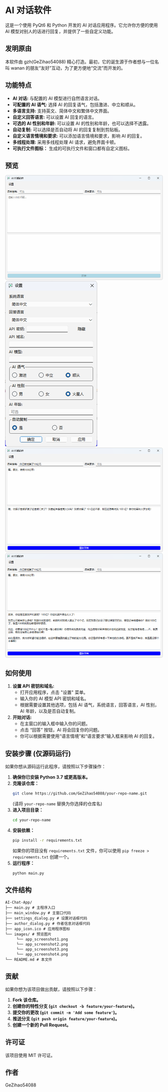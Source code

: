 # AI 对话软件

这是一个使用 PyQt6 和 Python 开发的 AI 对话应用程序。它允许你方便的使用 AI 模型对别人的话进行回复，并提供了一些自定义功能。

## 发明原由

本软件由 gzh(GeZihao54088) 精心打造。最初，它的诞生源于作者想与一位名叫 wanan 的朋友“友好”互动，为了更方便地“交流”而开发的。

## 功能特点

*   **AI 对话:**  与配置的 AI 模型进行自然语言对话。
*   **可配置的 AI 语气:**  选择 AI 的回复语气，包括激进、中立和顺从。
*   **多语言支持:**  支持英文、简体中文和繁体中文界面。
*   **自定义回答语言:**  可以设置 AI 回复的语言。
*   **可选的 AI 性别和年龄:**  可以设置 AI 的性别和年龄，也可以选择不透露。
*   **自动复制:**  可以选择是否自动将 AI 的回复复制到剪贴板。
*   **自定义语言情境和要求:**  可以添加语言情境和要求，影响 AI 的回复。
*   **多线程处理:** 采用多线程处理 AI 请求，避免界面卡顿。
*   **可执行文件图标：** 生成的可执行文件和窗口都有自定义图标。

## 预览

![主界面](images/app_screenshot1.png)
![设置界面](images/app_screenshot2.png)
![示例1](images/app_screenshot3.png)
![示例2](images/app_screenshot4.png)

## 如何使用

1.  **设置 API 密钥和域名:**
    *   打开应用程序，点击 "设置" 菜单。
    *   输入你的 AI 模型 API 密钥和域名。
    *   根据需要设置其他选项，包括 AI 语气，系统语言，回答语言，AI 性别，AI 年龄，以及是否自动复制。
2.  **开始对话:**
    *   在主窗口的输入框中输入你的问题。
    *   点击 “回答” 按钮，AI 将会回复你的问题。
    *   你可以根据需要使用“语言情境”和“语言要求”输入框来影响 AI 的回复。

## 安装步骤 (仅源码运行)

如果你想从源码运行此程序，请按照以下步骤操作：

1.  **确保你已安装 Python 3.7 或更高版本。**
2.  **克隆该仓库：**
    ```bash
    git clone https://github.com/GeZihao54088/your-repo-name.git
    ```
    (请将 `your-repo-name` 替换为你选择的仓库名)
3.  **进入项目目录：**
    ```bash
    cd your-repo-name
    ```
4.  **安装依赖：**
    ```bash
    pip install -r requirements.txt
    ```
    如果你的项目没有 `requirements.txt` 文件，你可以使用 `pip freeze > requirements.txt` 创建一个。
5.  **运行程序：**
    ```bash
    python main.py
    ```

## 文件结构
```
AI-Chat-App/
├── main.py # 主程序入口
├── main_window.py # 主窗口代码
├── settings_dialog.py # 设置对话框代码
├── author_dialog.py # 作者信息对话框代码
├── app_icon.ico # 应用程序图标
└── images/ # 预览图片
     └── app_screenshot1.png
     └── app_screenshot2.png
     └── app_screenshot3.png
     └── app_screenshot4.png
└── README.md # 本文件
```

## 贡献

如果你想为该项目做出贡献，请按照以下步骤：

1.  **Fork 该仓库。**
2.  **创建你的特性分支 (`git checkout -b feature/your-feature`)。**
3.  **提交你的更改 (`git commit -m 'Add some feature'`)。**
4.  **推送分支 (`git push origin feature/your-feature`)。**
5.  **创建一个新的 Pull Request。**

## 许可证

该项目使用 MIT 许可证。

## 作者

GeZihao54088
